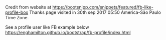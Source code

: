 Credit from website at https://bootsnipp.com/snippets/featured/fb-like-profile-box
Thanks page visited in 30th sep 2017 05:50 America-São Paulo Time Zone.

See a profile user like FB example below
https://enghamilton.github.io/bootstrap/fb-profile/index.html
